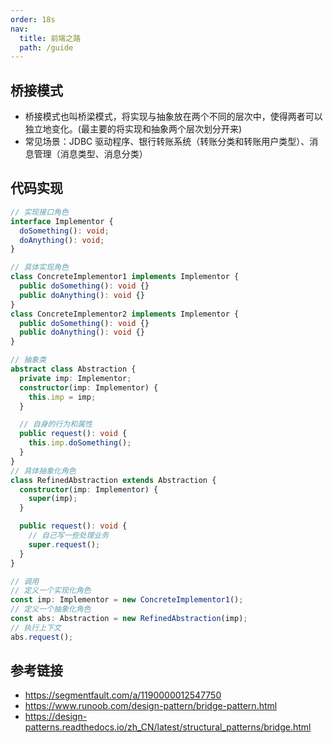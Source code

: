 ```yaml
---
order: 18s
nav:
  title: 前端之路
  path: /guide
---
```


## 桥接模式

- 桥接模式也叫桥梁模式，将实现与抽象放在两个不同的层次中，使得两者可以独立地变化。(最主要的将实现和抽象两个层次划分开来)
- 常见场景：JDBC 驱动程序、银行转账系统（转账分类和转账用户类型）、消息管理（消息类型、消息分类）

## 代码实现

```typescript
// 实现接口角色
interface Implementor {
  doSomething(): void;
  doAnything(): void;
}

// 具体实现角色
class ConcreteImplementor1 implements Implementor {
  public doSomething(): void {}
  public doAnything(): void {}
}
class ConcreteImplementor2 implements Implementor {
  public doSomething(): void {}
  public doAnything(): void {}
}

// 抽象类
abstract class Abstraction {
  private imp: Implementor;
  constructor(imp: Implementor) {
    this.imp = imp;
  }

  // 自身的行为和属性
  public request(): void {
    this.imp.doSomething();
  }
}
// 具体抽象化角色
class RefinedAbstraction extends Abstraction {
  constructor(imp: Implementor) {
    super(imp);
  }

  public request(): void {
    // 自己写一些处理业务
    super.request();
  }
}

// 调用
// 定义一个实现化角色
const imp: Implementor = new ConcreteImplementor1();
// 定义一个抽象化角色
const abs: Abstraction = new RefinedAbstraction(imp);
// 执行上下文
abs.request();
```

## 参考链接

- https://segmentfault.com/a/1190000012547750
- https://www.runoob.com/design-pattern/bridge-pattern.html
- https://design-patterns.readthedocs.io/zh_CN/latest/structural_patterns/bridge.html
